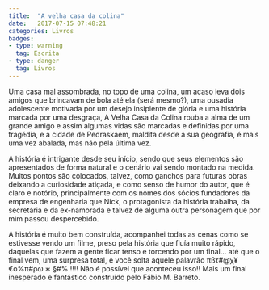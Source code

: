 ```yaml
---
title:  "A velha casa da colina"
date:   2017-07-15 07:48:21
categories: Livros
badges:
- type: warning
  tag: Escrita
- type: danger
  tag: Livros
---
```


Uma casa mal assombrada, no topo de uma colina, um acaso leva dois amigos que brincavam de bola até ela (será mesmo?), uma ousadia adolescente motivada por um desejo insipiente de glória e uma história marcada por uma desgraça, A Velha Casa da Colina rouba a alma de um grande amigo e assim algumas vidas são marcadas e definidas por uma tragédia, e a cidade de Pedraskaem, maldita desde a sua geografia, é mais uma vez abalada, mas não pela última vez.

<!--more-->

A história é intrigante desde seu início, sendo que seus elementos são apresentados de forma natural e o cenário vai sendo montado na medida. Muitos pontos são colocados, talvez, como ganchos para futuras obras deixando a curiosidade atiçada, e como senso de humor do autor, que é claro e notório, principalmente com os nomes dos sócios fundadores da empresa de engenharia que Nick, o protagonista da história trabalha, da secretária e da ex-namorada e talvez de alguma outra personagem que por mim passou despercebido.

A história é muito bem construída, acompanhei todas as cenas como se estivesse vendo um filme, preso pela história que fluía muito rápido, daquelas que fazem a gente ficar tenso e torcendo por um final… até que o final vem, uma surpresa total, e você solta aquele palavrão πßτ#@χ¥€ο%π#ρ$ω∗§$#% !!!! Não é possível que aconteceu isso!! Mais um final inesperado e fantástico construído pelo Fábio M. Barreto.
